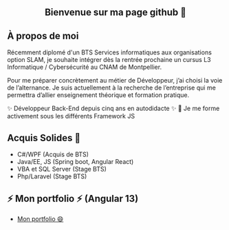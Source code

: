 <br />
<div align="center">
  <h2 align="center">Bienvenue sur ma page github 👋</h2>
</div>

<!-- ABOUT ME -->
## À propos de moi 

Récemment diplomé d'un BTS Services informatiques aux organisations option SLAM, 
je souhaite intégrer dès la rentrée prochaine un cursus L3 Informatique / Cybersécurité au CNAM de Montpellier.

Pour me préparer concrètement au métier de Développeur, j’ai choisi la voie de l’alternance.
Je suis actuellement à la recherche de l’entreprise qui me permettra d’allier enseignement théorique et formation pratique.
 
✨ Développeur Back-End depuis cinq ans en autodidacte ✨
👀 Je me forme activement sous les différents Framework JS

## Acquis Solides 💬
* C#/WPF (Acquis de BTS)
* Java/EE, JS (Spring boot, Angular React)
* VBA et SQL Server (Stage BTS)
* Php/Laravel (Stage BTS)

<!-- Portfolio -->
## ⚡ Mon portfolio ⚡ (Angular 13)
* [Mon portfolio 😄](https://alexandrehecart.fr/)

<!--
**ahecart/ahecart** is a ✨ _special_ ✨ repository because its `README.md` (this file) appears on your GitHub profile.

Here are some ideas to get you started:

- 🔭 I’m currently working on ...
- 🌱 I’m currently learning ...
- 👯 I’m looking to collaborate on ...
- 🤔 I’m looking for help with ...
- 💬 Ask me about ...
- 📫 How to reach me: ...
- 😄 Pronouns: ...
- ⚡ Fun fact: ...
-->
